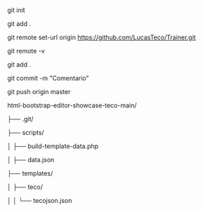 git init

git add .

git remote set-url origin https://github.com/LucasTeco/Trainer.git

git remote -v

git add .

git commit -m "Comentario"

git push origin master

html-bootstrap-editor-showcase-teco-main/

├── .git/


├── scripts/

│   ├── build-template-data.php

│   ├── data.json

├── templates/

│   ├── teco/

│   │   └── tecojson.json
